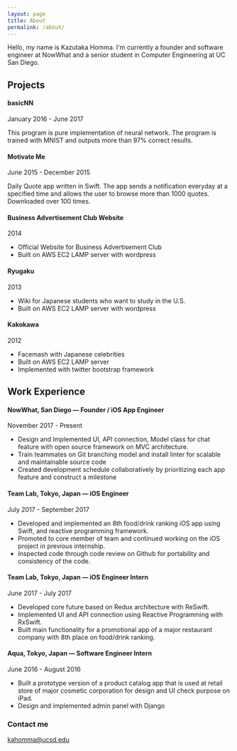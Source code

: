 ```yaml
---
layout: page
title: About
permalink: /about/
---
```


Hello, my name is Kazutaka Homma.
I'm currently a founder and software engineer at NowWhat and a senior student in Computer Engineering at UC San Diego.

## Projects

#### basicNN
January 2016 - June 2017

This program is pure implementation of neural network. The program is trained with MNIST and outputs more than 97% correct results.

#### Motivate Me
June 2015 - December 2015 

Daily Quote app written in Swift. The app sends a notification everyday at a specified time and allows the user to browse more than 1000 quotes. Downloaded over 100 times.

#### Business Advertisement Club Website
2014
- Official Website for Business Advertisement Club
- Built on AWS EC2 LAMP server with wordpress

#### Ryugaku
2013
- Wiki for Japanese students who want to study in the U.S.
- Built on AWS EC2 LAMP server with wordpress

#### Kakokawa
2012
- Facemash with Japanese celebrities
- Built on AWS EC2 LAMP server
- Implemented with twitter bootstrap framework

## Work Experience

#### NowWhat, San Diego — Founder /  iOS App Engineer
November 2017 - Present
- Design and Implemented UI, API connection, Model class for  chat feature with open source framework on MVC architecture.
- Train teammates on Git branching model and install linter for scalable and maintainable source code
- Created development schedule collaboratively by prioritizing each app feature and construct a milestone

#### Team Lab, Tokyo, Japan — iOS Engineer
July 2017 - September 2017
- Developed and implemented an 8th food/drink ranking iOS app using Swift, and reactive programming framework.
- Promoted to core member of team and continued working on the iOS project in previous internship.
- Inspected code through code review on Github for portability and consistency of the code.

#### Team Lab, Tokyo, Japan — iOS Engineer Intern
June 2017 - July 2017
- Developed core future based on Redux architecture with ReSwift.
- Implemented UI and API connection using Reactive Programming with RxSwift.
- Built  main functionality for a promotional app of a major restaurant company with 8th place on food/drink ranking.

#### Aqua, Tokyo, Japan — Software Engineer Intern
June 2016 - August 2016
- Built a prototype version of a product catalog app that is used at retail store of major cosmetic corporation for design and UI check purpose on iPad.
- Design and implemented admin panel with Django

### Contact me

[kahomma@ucsd.edu](mailto:kahomma@ucsd.edu)
